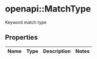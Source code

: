 # openapi::MatchType

Keyword match type

## Properties
Name | Type | Description | Notes
------------ | ------------- | ------------- | -------------


